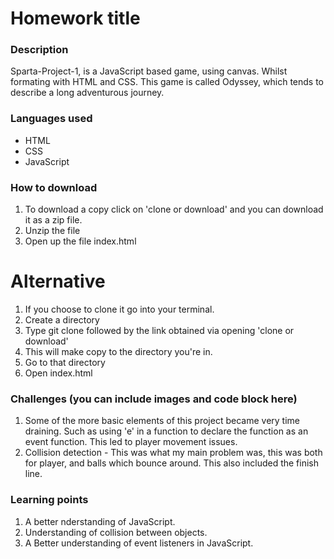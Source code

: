 # Homework title
### Description
Sparta-Project-1, is a JavaScript based game, using canvas. Whilst formating with HTML and CSS. This game is called Odyssey, which tends to describe a long adventurous journey.

### Languages used
* HTML
* CSS
* JavaScript

### How to download
1. To download a copy click on 'clone or download' and you can download it as a zip file.
2. Unzip the file
3. Open up the file index.html

# Alternative
1. If you choose to clone it go into your terminal.
2. Create a directory
3. Type git clone followed by the link obtained via opening 'clone or download'
4. This will make copy to the directory you're in.
5. Go to that directory
6. Open index.html

### Challenges (you can include images and code block here)
1. Some of the more basic elements of this project became very time draining. Such as using 'e' in a function to declare the function as an event function. This led to player movement issues.
2. Collision detection - This was what my main problem was, this was both for player, and balls which bounce around. This also included the finish line.

### Learning points
1. A better nderstanding of JavaScript.
2. Understanding of collision between objects. 
3. A Better understanding of event listeners in JavaScript.
